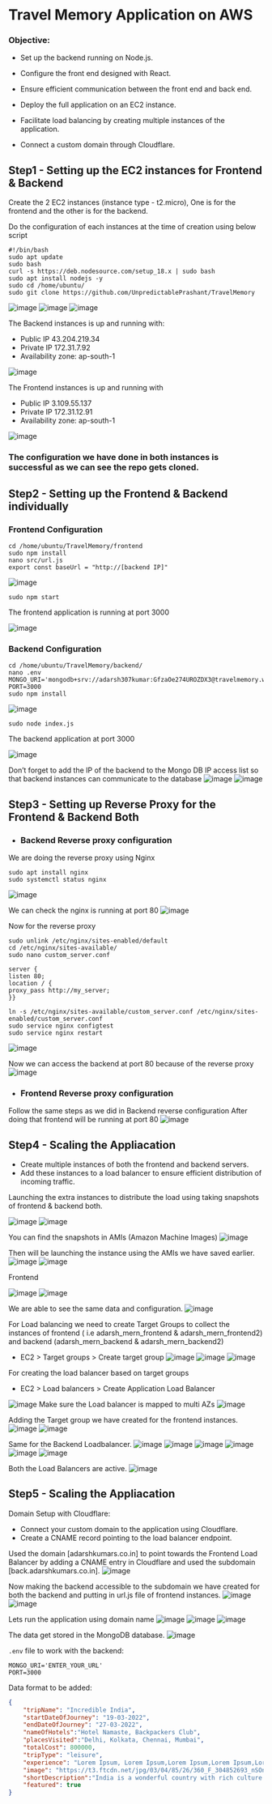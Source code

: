# Travel Memory Application on AWS

### Objective:

 - Set up the backend running on Node.js.

 - Configure the front end designed with React.

 - Ensure efficient communication between the front end and back end.

 - Deploy the full application on an EC2 instance.

 - Facilitate load balancing by creating multiple instances of the application.

 - Connect a custom domain through Cloudflare.


## Step1 - Setting up the EC2 instances for Frontend & Backend

Create the 2 EC2 instances (instance type - t2.micro), One is for the frontend and the other is for the backend.

Do the configuration of each instances at the time of creation using below script

```
#!/bin/bash 
sudo apt update
sudo bash
curl -s https://deb.nodesource.com/setup_18.x | sudo bash
sudo apt install nodejs -y
sudo cd /home/ubuntu/
sudo git clone https://github.com/UnpredictablePrashant/TravelMemory
```
![image](https://github.com/AdarshIITDH/TravelMemory/assets/60352729/240c6b65-7e1d-4167-855a-c6f76497b829)
![image](https://github.com/AdarshIITDH/TravelMemory/assets/60352729/45693a8d-c068-4de2-a01e-5302cac1c0e2)
![image](https://github.com/AdarshIITDH/TravelMemory/assets/60352729/cc689901-e425-41a4-a6ef-d1a7c1bcee4b)

The Backend instances is up and running with:
 - Public IP 43.204.219.34 
 - Private IP 172.31.7.92 
 - Availability zone: ap-south-1

![image](https://github.com/AdarshIITDH/TravelMemory/assets/60352729/f25f0283-7310-461a-8600-36c2b5389e20)

The Frontend instances is up and running with 
 - Public IP 3.109.55.137 
 - Private IP 172.31.12.91 
 - Availability zone: ap-south-1 

![image](https://github.com/AdarshIITDH/TravelMemory/assets/60352729/59fe7260-a2ec-4c84-a9cf-4a1b615daaaf)
### The configuration we have done in both instances is successful as we can see the repo gets cloned.


## Step2 - Setting up the Frontend & Backend individually

### Frontend Configuration
    cd /home/ubuntu/TravelMemory/frontend
    sudo npm install
    nano src/url.js
    export const baseUrl = "http://[backend IP]"
![image](https://github.com/AdarshIITDH/TravelMemory/assets/60352729/50acdc40-edb7-47df-b68b-f2316e8022f4)

    sudo npm start   
The frontend application is running at port 3000

![image](https://github.com/AdarshIITDH/TravelMemory/assets/60352729/8c3c0f31-0a09-4e58-93b3-a563663a7071)

### Backend Configuration
    cd /home/ubuntu/TravelMemory/backend/
    nano .env
    MONGO_URI='mongodb+srv://adarsh307kumar:GfzaOe274UROZDX3@travelmemory.wxwkpag.mongodb.net/travelmemory'
    PORT=3000
    sudo npm install
    
![image](https://github.com/AdarshIITDH/TravelMemory/assets/60352729/fbb18fd8-9f7f-48c2-a400-62be3fed0022)

    sudo node index.js  
    
The backend application at port 3000

![image](https://github.com/AdarshIITDH/TravelMemory/assets/60352729/efb63c71-c3cb-4e26-a4d6-5b1a8da1c329)

Don’t forget to add the IP of the backend to the Mongo DB IP access list so that backend instances can communicate to the database 
![image](https://github.com/AdarshIITDH/TravelMemory/assets/60352729/574c7ccd-f75b-42be-a1d5-c31639aecf2d)
![image](https://github.com/AdarshIITDH/TravelMemory/assets/60352729/0ebe3fd4-0c07-4b08-95a8-bc1345e24948)

## Step3 - Setting up Reverse Proxy for the Frontend & Backend Both

 - ### Backend Reverse proxy configuration

We are doing the reverse proxy using Nginx
 
    sudo apt install nginx
    sudo systemctl status nginx 
    
![image](https://github.com/AdarshIITDH/TravelMemory/assets/60352729/6709c23e-6f36-4255-bd09-5b45e4cc7ddd)

We can check the nginx is running at port 80
![image](https://github.com/AdarshIITDH/TravelMemory/assets/60352729/d50a1528-0782-41d7-baf4-f201269392c3)

Now for the reverse proxy 
```
sudo unlink /etc/nginx/sites-enabled/default
cd /etc/nginx/sites-available/
sudo nano custom_server.conf
```

```
server { 
listen 80;
location / {
proxy_pass http://my_server;
}}
```
```
ln -s /etc/nginx/sites-available/custom_server.conf /etc/nginx/sites-enabled/custom_server.conf
sudo service nginx configtest
sudo service nginx restart
```
![image](https://github.com/AdarshIITDH/TravelMemory/assets/60352729/630c312b-4cc8-41b6-a670-ca7ee6e2a9b4)

Now we can access the backend at port 80 because of the reverse proxy
![image](https://github.com/AdarshIITDH/TravelMemory/assets/60352729/7ae36411-e9e5-4f97-ba73-6042f46b07a5)

 - ### Frontend Reverse proxy configuration

Follow the same steps as we did in Backend reverse configuration
After doing that frontend will be running at port 80
![image](https://github.com/AdarshIITDH/TravelMemory/assets/60352729/df69c313-681a-4c57-862d-f1ee70fcd253)


## Step4 - Scaling the Appliacation

 - Create multiple instances of both the frontend and backend servers.
 - Add these instances to a load balancer to ensure efficient distribution of incoming traffic.

Launching the extra instances to distribute the load using taking snapshots of frontend & backend both.

![image](https://github.com/AdarshIITDH/TravelMemory/assets/60352729/78b550fd-6dee-462b-b010-e7a68c398b7d)
![image](https://github.com/AdarshIITDH/TravelMemory/assets/60352729/dcfa2df4-ea7d-43c1-9806-73fc1272e787)

You can find the snapshots in AMIs (Amazon Machine Images)
![image](https://github.com/AdarshIITDH/TravelMemory/assets/60352729/2730bd95-bbd8-4d6d-9b76-282c6c71b790)

Then will be launching the instance using the AMIs we have saved earlier.
![image](https://github.com/AdarshIITDH/TravelMemory/assets/60352729/1ab4029f-c1c6-4fa4-9a1d-8ddeb839baa8)
![image](https://github.com/AdarshIITDH/TravelMemory/assets/60352729/5beb5758-187d-4945-824d-0b00a08d571c)

Frontend

![image](https://github.com/AdarshIITDH/TravelMemory/assets/60352729/409cf6a0-90e8-41a1-b311-5e3747785f81)
![image](https://github.com/AdarshIITDH/TravelMemory/assets/60352729/5888d14b-c5ef-44b4-bc63-8426ad812e2e)

We are able to see the same data and configuration.
![image](https://github.com/AdarshIITDH/TravelMemory/assets/60352729/cb3a548f-3809-4a6f-864b-1e7c454784c8)

For Load balancing we need to create Target Groups to collect the instances of frontend ( i.e                          adarsh_mern_frontend & adarsh_mern_frontend2) and backend (adarsh_mern_backend & adarsh_mern_backend2)

- EC2 > Target groups > Create target group
![image](https://github.com/AdarshIITDH/TravelMemory/assets/60352729/91ac2a51-be19-439c-ba6b-33e4b8973a9d)
![image](https://github.com/AdarshIITDH/TravelMemory/assets/60352729/bbe9475c-0826-4a14-a9a5-23b03dc37599)
![image](https://github.com/AdarshIITDH/TravelMemory/assets/60352729/49230a6b-2e30-444a-abed-8b3b74356c0a)

For creating the load balancer based on target groups
 - EC2 > Load balancers > Create Application Load Balancer

![image](https://github.com/AdarshIITDH/TravelMemory/assets/60352729/b46a6f81-2eea-4b60-a4a9-fcf8e9a7a6b6)
Make sure the Load balancer is mapped to multi AZs
![image](https://github.com/AdarshIITDH/TravelMemory/assets/60352729/4b081ca1-de2a-4992-a0ea-c42d90c64450)

Adding the Target group we have created for the frontend instances.
![image](https://github.com/AdarshIITDH/TravelMemory/assets/60352729/2f3f0160-6be8-4e55-97bb-c88389309d47)
![image](https://github.com/AdarshIITDH/TravelMemory/assets/60352729/9c92521b-c1f6-490d-9e4f-b759fcb74857)

Same for the Backend Loadbalancer.
![image](https://github.com/AdarshIITDH/TravelMemory/assets/60352729/2ef82c3f-8dcb-45eb-8db5-49be5bb0893b)
![image](https://github.com/AdarshIITDH/TravelMemory/assets/60352729/297caace-c2cc-4d8a-b001-af4e3602c352)
![image](https://github.com/AdarshIITDH/TravelMemory/assets/60352729/43366f1b-cfdf-4092-9408-37ee900cbe00)
![image](https://github.com/AdarshIITDH/TravelMemory/assets/60352729/0c03946c-2dd6-42fc-acd7-9d1ec17eef65)
![image](https://github.com/AdarshIITDH/TravelMemory/assets/60352729/3845df45-8d1f-4106-a1f7-d83f0902072d)
![image](https://github.com/AdarshIITDH/TravelMemory/assets/60352729/93482cd9-acf9-48e0-a4cb-5c2546b238f5)

Both the Load Balancers are active.
![image](https://github.com/AdarshIITDH/TravelMemory/assets/60352729/0a815a8f-5a1a-453e-9c97-bfb93ea2568c)


## Step5 - Scaling the Appliacation

Domain Setup with Cloudflare:
 - Connect your custom domain to the application using Cloudflare.
 - Create a CNAME record pointing to the load balancer endpoint.

Used the domain [adarshkumars.co.in] to point towards the Frontend Load Balancer by adding a CNAME entry in Cloudflare and used the subdomain [back.adarshkumars.co.in].
![image](https://github.com/AdarshIITDH/TravelMemory/assets/60352729/49837820-d3c3-4403-a76a-9891d4db757d)

Now making the backend accessible to the subdomain we have created for both the backend and putting in url.js file of frontend instances.
![image](https://github.com/AdarshIITDH/TravelMemory/assets/60352729/411a3390-37de-42df-a82a-2fe1a5b8086b)
![image](https://github.com/AdarshIITDH/TravelMemory/assets/60352729/65da169d-bf71-41e0-b532-6a9b0735f3bf)

Lets run the application using domain name 
![image](https://github.com/AdarshIITDH/TravelMemory/assets/60352729/a36ef4e6-0bb8-43d8-9113-7e23fdfb5d52)
![image](https://github.com/AdarshIITDH/TravelMemory/assets/60352729/0eda79de-a8aa-4026-b23d-7452122102a9)
![image](https://github.com/AdarshIITDH/TravelMemory/assets/60352729/29285716-afb1-4ca0-80a8-3c986918342a)

The data get stored in the MongoDB database.
![image](https://github.com/AdarshIITDH/TravelMemory/assets/60352729/c642f0c6-7ece-4e79-9e55-23b42e7c1ecb)





`.env` file to work with the backend:

```
MONGO_URI='ENTER_YOUR_URL'
PORT=3000
```

Data format to be added: 

```json
{
    "tripName": "Incredible India",
    "startDateOfJourney": "19-03-2022",
    "endDateOfJourney": "27-03-2022",
    "nameOfHotels":"Hotel Namaste, Backpackers Club",
    "placesVisited":"Delhi, Kolkata, Chennai, Mumbai",
    "totalCost": 800000,
    "tripType": "leisure",
    "experience": "Lorem Ipsum, Lorem Ipsum,Lorem Ipsum,Lorem Ipsum,Lorem Ipsum,Lorem Ipsum,Lorem Ipsum,Lorem Ipsum,Lorem Ipsum,Lorem Ipsum,Lorem Ipsum,Lorem Ipsum,Lorem Ipsum,Lorem Ipsum,Lorem Ipsum,Lorem Ipsum,Lorem Ipsum,Lorem Ipsum,Lorem Ipsum,Lorem Ipsum,Lorem Ipsum,Lorem Ipsum,Lorem Ipsum,Lorem Ipsum,Lorem Ipsum,Lorem Ipsum,Lorem Ipsum, ",
    "image": "https://t3.ftcdn.net/jpg/03/04/85/26/360_F_304852693_nSOn9KvUgafgvZ6wM0CNaULYUa7xXBkA.jpg",
    "shortDescription":"India is a wonderful country with rich culture and good people.",
    "featured": true
}
```
